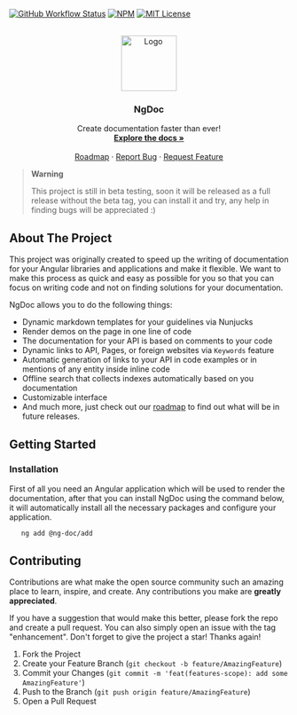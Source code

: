 [![GitHub Workflow Status][build-shield]][build-url]
[![NPM][npm-shield]][npm-url]
[![MIT License][license-shield]][license-url]

<!-- PROJECT LOGO -->
<br />
<div align="center">
  <a href="https://github.com/skoropadas/ng-doc">
    <img src="https://ng-doc.com/assets/images/ng-doc.svg?" alt="Logo" height="100px">
  </a>

<h3 align="center">NgDoc</h3>

  <p align="center">
    Create documentation faster than ever!
    <br />
    <a href="https://ng-doc.com/"><strong>Explore the docs »</strong></a>
    <br />
    <br />
	<a href="https://ng-doc.com/getting-started/roadmap">Roadmap</a>
    ·
    <a href="https://github.com/skoropadas/ng-doc/issues">Report Bug</a>
    ·
    <a href="https://github.com/skoropadas/ng-doc/issues">Request Feature</a>
  </p>
</div>

> **Warning**
>
> This project is still in beta testing, soon it will be released as a full release without the beta
> tag, you can install it and try, any help in finding bugs will be appreciated :)

<!-- ABOUT THE PROJECT -->

## About The Project

This project was originally created to speed up the writing of documentation for your Angular
libraries and applications and make it flexible. We want to make this process as quick and easy as
possible for you so that you can focus on writing code and not on finding solutions for your
documentation.

NgDoc allows you to do the following things:

-   Dynamic markdown templates for your guidelines via Nunjucks
-   Render demos on the page in one line of code
-   The documentation for your API is based on comments to your code
-   Dynamic links to API, Pages, or foreign websites via `Keywords` feature
-   Automatic generation of links to your API in code examples or in mentions of any entity inside
    inline code
-   Offline search that collects indexes automatically based on you documentation
-   Customizable interface
-   And much more, just check out
    our [roadmap](https://ng-doc.com/getting-started/roadmap) to find out what will be in future
    releases.

<!-- GETTING STARTED -->

## Getting Started

### Installation

First of all you need an Angular application which will be used to render the documentation, after
that you can install NgDoc using the command below, it will automatically install all the necessary
packages and configure your application.

```sh
   ng add @ng-doc/add
```

<!-- CONTRIBUTING -->

## Contributing

Contributions are what make the open source community such an amazing place to learn, inspire, and
create. Any contributions you make are **greatly appreciated**.

If you have a suggestion that would make this better, please fork the repo and create a pull
request. You can also simply open an issue with the tag "enhancement".
Don't forget to give the project a star! Thanks again!

1. Fork the Project
2. Create your Feature Branch (`git checkout -b feature/AmazingFeature`)
3. Commit your Changes (`git commit -m 'feat(features-scope): add some AmazingFeature'`)
4. Push to the Branch (`git push origin feature/AmazingFeature`)
5. Open a Pull Request

<!-- MARKDOWN LINKS & IMAGES -->
<!-- https://www.markdownguide.org/basic-syntax/#reference-style-links -->

[npm-shield]: https://img.shields.io/npm/v/@ng-doc/builder.svg?style=for-the-badge
[npm-url]: https://www.npmjs.com/package/@ng-doc/builder
[license-shield]: https://img.shields.io/github/license/skoropadas/ng-doc.svg?style=for-the-badge
[license-url]: https://github.com/othneildrew/Best-README-Template/blob/master/LICENSE.txt
[build-shield]: https://img.shields.io/github/actions/workflow/status/skoropadas/ng-doc/release.yml?style=for-the-badge&branch=beta
[build-url]: https://github.com/skoropadas/ng-doc/actions
